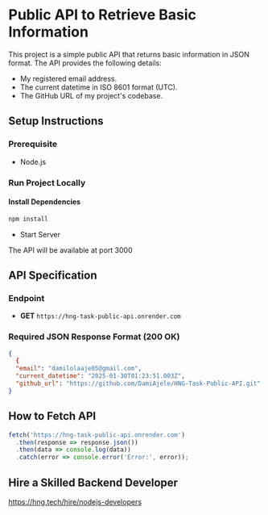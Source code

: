 # Public API to Retrieve Basic Information

This project is a simple public API that returns basic information in JSON format. The API provides the following details:
- My registered email address.
- The current datetime in ISO 8601 format (UTC).
- The GitHub URL of my project's codebase.

## Setup Instructions

### Prerequisite
- Node.js 

### Run Project Locally

#### Install Dependencies

```bash
npm install
```
- Start Server

The API will be available at port 3000

## API Specification

### Endpoint
- **GET** `https://hng-task-public-api.onrender.com`

### Required JSON Response Format (200 OK)
```json
{
  {
  "email": "damilolaaje05@gmail.com",
  "current_datetime": "2025-01-30T01:23:51.003Z",
  "github_url": "https://github.com/DamiAjele/HNG-Task-Public-API.git"
}
```

## How to Fetch API
```javascript
fetch('https://hng-task-public-api.onrender.com')
  .then(response => response.json())
  .then(data => console.log(data))
  .catch(error => console.error('Error:', error));
```
## Hire a Skilled Backend Developer

https://hng.tech/hire/nodejs-developers